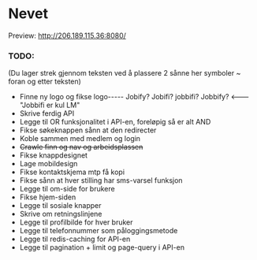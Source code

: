 # Nevet

Preview:
http://206.189.115.36:8080/


### TODO:
(Du lager strek gjennom teksten ved å plassere 2 sånne her symboler ~ foran og etter teksten)
- Finne ny logo og fikse logo----- Jobify? Jobifi? jobbifi? Jobbify? <--- "Jobbifi er kul LM"
- Skrive ferdig API
- Legge til OR funksjonalitet i API-en, foreløpig så er alt AND
- Fikse søkeknappen sånn at den redirecter
- Koble sammen med medlem og login
- ~~Crawle finn og nav og arbeidsplassen~~
- Fikse knappdesignet
- Lage mobildesign
- Fikse kontaktskjema mtp få kopi
- Fikse sånn at hver stilling har sms-varsel funksjon
- Legge til om-side for brukere
- Fikse hjem-siden
- Legge til sosiale knapper
- Skrive om retningslinjene
- Legge til profilbilde for hver bruker
- Legge til telefonnummer som påloggingsmetode
- Legge til redis-caching for API-en
- Legge til pagination + limit og page-query i API-en
